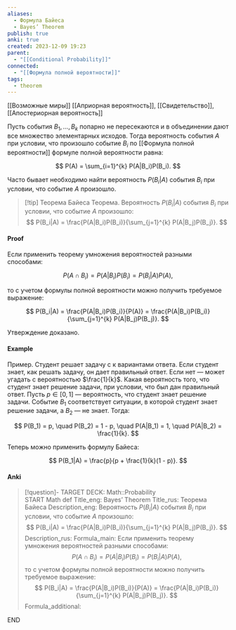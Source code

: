 ```yaml
---
aliases:
  - Формула Байеса
  - Bayes’ Theorem
publish: true
anki: true
created: 2023-12-09 19:23
parent:
  - "[[Conditional Probability]]"
connected:
  - "[[Формула полной вероятности]]"
tags:
  - theorem
---
```

[[Возможные миры]]
[[Априорная вероятность]], [[Свидетельство]], [[Апостериорная вероятность]]

Пусть события $B_1, \ldots, B_k$ попарно не пересекаются и в объединении дают все множество элементарных исходов. Тогда вероятность события $A$ при условии, что произошло событие $B_i$ по [[Формула полной вероятности]] формуле полной вероятности равна:

$$ P(A) = \sum_{i=1}^{k} P(A|B_i)P(B_i). $$

Часто бывает необходимо найти вероятность $P(B_i|A)$ события $B_i$ при условии, что событие $A$ произошло. 

> [!tip] Теорема Байеса
Теорема. Вероятность $P(B_i|A)$ события $B_i$ при условии, что событие $A$ произошло:
$$ P(B_i|A) = \frac{P(A|B_i)P(B_i)}{\sum_{j=1}^{k} P(A|B_j)P(B_j)}. $$

#### Proof
Если применить теорему умножения вероятностей разными способами:

$$ P(A \cap B_i) = P(A|B_i)P(B_i) = P(B_i|A)P(A), $$

то с учетом формулы полной вероятности можно получить требуемое выражение:

$$ P(B_i|A) = \frac{P(A|B_i)P(B_i)}{P(A)} = \frac{P(A|B_i)P(B_i)}{\sum_{j=1}^{k} P(A|B_j)P(B_j)}. $$

Утверждение доказано.

#### Example
Пример. Студент решает задачу с к вариантами ответа. Если студент знает, как решать задачу, он дает правильный ответ. Если нет — может угадать с вероятностью $\frac{1}{k}$. Какая вероятность того, что студент знает решение задачи, при условии, что был дан правильный ответ. Пусть $p \in [0,1]$ — вероятность, что студент знает решение задачи. Событие $B_1$ соответствует ситуации, в которой студент знает решение задачи, а $B_2$ — не знает. Тогда:

$$ P(B_1) = p, \quad P(B_2) = 1 - p, \quad P(A|B_1) = 1, \quad P(A|B_2) = \frac{1}{k}. $$

Теперь можно применить формулу Байеса:

$$ P(B_1|A) = \frac{p}{p + \frac{1}{k}(1 - p)}. $$

#### Anki
> [!question]-
TARGET DECK: Math::Probability  
START
Math def
Title_eng: Bayes’ Theorem
Title_rus: Теорема Байеса
Description_eng: Вероятность $P(B_i|A)$ события $B_i$ при условии, что событие $A$ произошло:
$$ P(B_i|A) = \frac{P(A|B_i)P(B_i)}{\sum_{j=1}^{k} P(A|B_j)P(B_j)}. $$
Description_rus: 
Formula_main: Если применить теорему умножения вероятностей разными способами:
$$ P(A \cap B_i) = P(A|B_i)P(B_i) = P(B_i|A)P(A), $$
то с учетом формулы полной вероятности можно получить требуемое выражение:
$$ P(B_i|A) = \frac{P(A|B_i)P(B_i)}{P(A)} = \frac{P(A|B_i)P(B_i)}{\sum_{j=1}^{k} P(A|B_j)P(B_j)}. $$
Formula_additional:
<!--ID: 1702152670494-->
END









